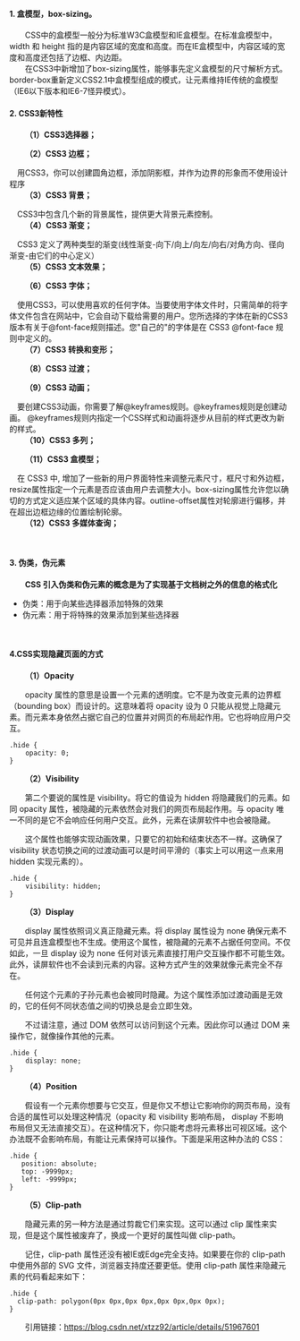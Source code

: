 #### 1. 盒模型，box-sizing。   
&emsp;&emsp;CSS中的盒模型一般分为标准W3C盒模型和IE盒模型。在标准盒模型中，width 和 height 指的是内容区域的宽度和高度。而在IE盒模型中，内容区域的宽度和高度还包括了边框、内边距。  
&emsp;&emsp;在CSS3中新增加了box-sizing属性，能够事先定义盒模型的尺寸解析方式。border-box重新定义CSS2.1中盒模型组成的模式，让元素维持IE传统的盒模型（IE6以下版本和IE6-7怪异模式）。   
#### 2. CSS3新特性  
&emsp;&emsp;**（1）CSS3选择器；**  

&emsp;&emsp;**（2）CSS3 边框；**  

&emsp;用CSS3，你可以创建圆角边框，添加阴影框，并作为边界的形象而不使用设计程序  
&emsp;&emsp;**（3）CSS3 背景；** 

&emsp;CSS3中包含几个新的背景属性，提供更大背景元素控制。  
&emsp;&emsp;**（4）CSS3 渐变；**  

&emsp;CSS3 定义了两种类型的渐变(线性渐变-向下/向上/向左/向右/对角方向、径向渐变-由它们的中心定义）  
&emsp;&emsp;**（5）CSS3 文本效果；**  

&emsp;&emsp;**（6）CSS3 字体；**  

&emsp;使用CSS3，可以使用喜欢的任何字体。当要使用字体文件时，只需简单的将字体文件包含在网站中，它会自动下载给需要的用户。您所选择的字体在新的CSS3版本有关于@font-face规则描述。您"自己的"的字体是在 CSS3 @font-face 规则中定义的。  
&emsp;&emsp;**（7）CSS3 转换和变形；** 

&emsp;&emsp;**（8）CSS3 过渡；** 

&emsp;&emsp;**（9）CSS3 动画；**  

&emsp;要创建CSS3动画，你需要了解@keyframes规则。@keyframes规则是创建动画。 @keyframes规则内指定一个CSS样式和动画将逐步从目前的样式更改为新的样式。  
&emsp;&emsp;**（10）CSS3 多列；**  

&emsp;&emsp;**（11）CSS3 盒模型；**  

&emsp;在 CSS3 中, 增加了一些新的用户界面特性来调整元素尺寸，框尺寸和外边框，resize属性指定一个元素是否应该由用户去调整大小。box-sizing属性允许您以确切的方式定义适应某个区域的具体内容。outline-offset属性对轮廓进行偏移，并在超出边框边缘的位置绘制轮廓。  
&emsp;&emsp;**（12）CSS3 多媒体查询；**  

<br> 

#### 3. 伪类，伪元素 
&emsp;&emsp;**CSS 引入伪类和伪元素的概念是为了实现基于文档树之外的信息的格式化**  
- 伪类：用于向某些选择器添加特殊的效果  
- 伪元素：用于将特殊的效果添加到某些选择器   

<br>  

#### 4.CSS实现隐藏页面的方式  
&emsp;&emsp;**（1）Opacity**  

&emsp;&emsp;opacity 属性的意思是设置一个元素的透明度。它不是为改变元素的边界框（bounding box）而设计的。这意味着将 opacity 设为 0 只能从视觉上隐藏元素。而元素本身依然占据它自己的位置并对网页的布局起作用。它也将响应用户交互。 
> 
    .hide {
        opacity: 0;
    }  
>  

&emsp;&emsp;**（2）Visibility**  

&emsp;&emsp;第二个要说的属性是 visibility。将它的值设为 hidden 将隐藏我们的元素。如同 opacity 属性，被隐藏的元素依然会对我们的网页布局起作用。与 opacity 唯一不同的是它不会响应任何用户交互。此外，元素在读屏软件中也会被隐藏。

&emsp;&emsp;这个属性也能够实现动画效果，只要它的初始和结束状态不一样。这确保了 visibility 状态切换之间的过渡动画可以是时间平滑的（事实上可以用这一点来用 hidden 实现元素的）。  
> 
    .hide {
        visibility: hidden;
    }  
>  

&emsp;&emsp;**（3）Display**  

&emsp;&emsp;display 属性依照词义真正隐藏元素。将 display 属性设为 none 确保元素不可见并且连盒模型也不生成。使用这个属性，被隐藏的元素不占据任何空间。不仅如此，一旦 display 设为 none 任何对该元素直接打用户交互操作都不可能生效。此外，读屏软件也不会读到元素的内容。这种方式产生的效果就像元素完全不存在。

&emsp;&emsp;任何这个元素的子孙元素也会被同时隐藏。为这个属性添加过渡动画是无效的，它的任何不同状态值之间的切换总是会立即生效。

&emsp;&emsp;不过请注意，通过 DOM 依然可以访问到这个元素。因此你可以通过 DOM 来操作它，就像操作其他的元素。 
> 
    .hide {
        display: none;
    }  
>   

&emsp;&emsp;**（4）Position**   

&emsp;&emsp;假设有一个元素你想要与它交互，但是你又不想让它影响你的网页布局，没有合适的属性可以处理这种情况（opacity 和 visibility 影响布局， display 不影响布局但又无法直接交互）。在这种情况下，你只能考虑将元素移出可视区域。这个办法既不会影响布局，有能让元素保持可以操作。下面是采用这种办法的 CSS：

> 
    .hide {
       position: absolute;
       top: -9999px;
       left: -9999px;
    } 
>  

&emsp;&emsp;**（5）Clip-path**   

&emsp;&emsp;隐藏元素的另一种方法是通过剪裁它们来实现。这可以通过 clip 属性来实现，但是这个属性被废弃了，换成一个更好的属性叫做 clip-path。

&emsp;&emsp;记住，clip-path 属性还没有被IE或Edge完全支持。如果要在你的 clip-path 中使用外部的 SVG 文件，浏览器支持度还要更低。使用 clip-path 属性来隐藏元素的代码看起来如下：

> 
    .hide {
      clip-path: polygon(0px 0px,0px 0px,0px 0px,0px 0px);
    } 
>   


&emsp;&emsp;引用链接：https://blog.csdn.net/xtzz92/article/details/51967601